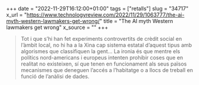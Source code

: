 +++
date = "2022-11-29T16:12:00+01:00"
tags = ["retalls"]
slug = "34717"
x_url = "https://www.technologyreview.com/2022/11/29/1063777/the-ai-myth-western-lawmakers-get-wrong/"
title = "The AI myth Western lawmakers get wrong"
x_source = ""
+++


> Tot i que s’hi han fet experiments controvertits de crèdit social en l’àmbit local, no hi ha a la Xina cap sistema estatal d’aquest tipus amb algorismes que classifiquen la gent… La ironia és que mentre els polítics nord-americans i europeus intenten prohibir coses que en realitat no existeixen, sí que tenen en funcionament als seus països mecanismes que deneguen l’accés a l’habitatge o a llocs de treball en funció de l’anàlisi de dades.
